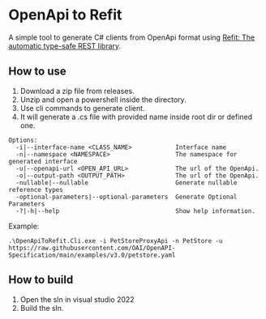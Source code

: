 # OpenApi to Refit

A simple tool to generate C# clients from OpenApi format using [Refit: The automatic type-safe REST library](https://github.com/reactiveui/refit).

## How to use
1. Download a zip file from releases.
2. Unzip and open a powershell inside the directory.
3. Use cli commands to generate client. 
4. It will generate a .cs file with provided name inside root dir or defined one.
```
Options:
  -i|--interface-name <CLASS_NAME>            Interface name
  -n|--namespace <NAMESPACE>                  The namespace for generated interface
  -u|--openapi-url <OPEN_API_URL>             The url of the OpenApi.
  -o|--output-path <OUTPUT_PATH>              The url of the OpenApi.
  -nullable|--nullable                        Generate nullable reference types
  -optional-parameters|--optional-parameters  Generate Optional Parameters
  -?|-h|--help                                Show help information.
  ```

Example:

``` 
.\OpenApiToRefit.Cli.exe -i PetStoreProxyApi -n PetStore -u https://raw.githubusercontent.com/OAI/OpenAPI-Specification/main/examples/v3.0/petstore.yaml
```
## How to build
1. Open the sln in visual studio 2022
2. Build the sln.
